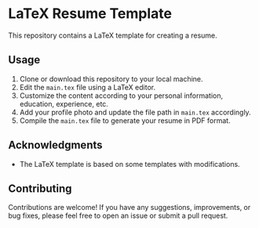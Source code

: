 # LaTeX Resume Template

This repository contains a LaTeX template for creating a resume.

## Usage

1. Clone or download this repository to your local machine.
2. Edit the `main.tex` file using a LaTeX editor.
3. Customize the content according to your personal information, education, experience, etc.
4. Add your profile photo and update the file path in `main.tex` accordingly.
5. Compile the `main.tex` file to generate your resume in PDF format.

## Acknowledgments

- The LaTeX template is based on some templates with modifications.

## Contributing

Contributions are welcome! If you have any suggestions, improvements, or bug fixes, please feel free to open an issue or submit a pull request.
